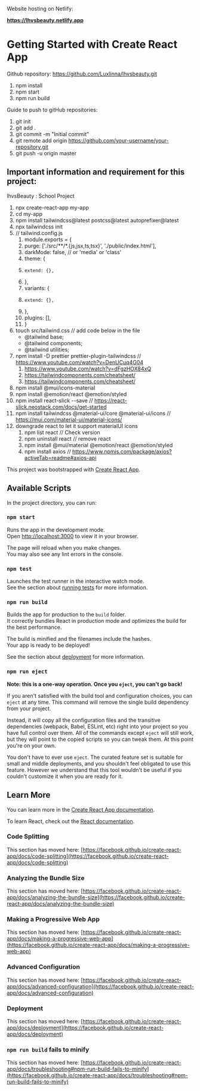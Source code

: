 Website hosting on Netlify:

**https://lhvsbeauty.netlify.app**

# Getting Started with Create React App
Github repository: https://github.com/Luxlinna/lhvsbeauty.git

1. npm install
2. npm start
3. npm run build

Guide to push to gitHub repositories:
1. git init
2. git add .
3. git commit -m "Initial commit"
4. git remote add origin https://github.com/your-username/your-repository.git
5. git push -u origin master


## Important information and requirement for this project:
lhvsBeauty : School Project

1. npx create-react-app my-app
2. cd my-app
3. npm install tailwindcss@latest postcss@latest autoprefixer@latest
4. npx tailwindcss init
5. // tailwind.config.js
    1. module.exports = {
    2.   purge: ['./src/**/*.{js,jsx,ts,tsx}', './public/index.html'],
    3.   darkMode: false, // or 'media' or 'class'
    4.   theme: {
    5.     extend: {},
    6.   },
    7.   variants: {
    8.     extend: {},
    9.   },
    10.   plugins: [],
    11. }
6.  touch src/tailwind.css     // add code below in the file
    * @tailwind base;
    * @tailwind components;
    * @tailwind utilities;
7. npm install -D prettier prettier-plugin-tailwindcss     // https://www.youtube.com/watch?v=DenUCuq4G04
    1. https://www.youtube.com/watch?v=dFgzHOX84xQ
    2. https://tailwindcomponents.com/cheatsheet/
    3. https://tailwindcomponents.com/cheatsheet/  
8. npm install @mui/icons-material
9. npm install @emotion/react @emotion/styled
10.  npm install react-slick --save     //  https://react-slick.neostack.com/docs/get-started
11. npm install tailwindcss @material-ui/core @material-ui/icons    // https://mui.com/material-ui/material-icons/
12. downgrade react to let it support materialUI icons
    1. npm list react   // Check version
    2. npm uninstall react   // remove react
    3. npm install @mui/material @emotion/react @emotion/styled
    4. npm install axios    // https://www.npmjs.com/package/axios?activeTab=readme#axios-api





This project was bootstrapped with [Create React App](https://github.com/facebook/create-react-app).

## Available Scripts

In the project directory, you can run:

### `npm start`

Runs the app in the development mode.\
Open [http://localhost:3000](http://localhost:3000) to view it in your browser.

The page will reload when you make changes.\
You may also see any lint errors in the console.

### `npm test`

Launches the test runner in the interactive watch mode.\
See the section about [running tests](https://facebook.github.io/create-react-app/docs/running-tests) for more information.

### `npm run build`

Builds the app for production to the `build` folder.\
It correctly bundles React in production mode and optimizes the build for the best performance.

The build is minified and the filenames include the hashes.\
Your app is ready to be deployed!

See the section about [deployment](https://facebook.github.io/create-react-app/docs/deployment) for more information.

### `npm run eject`

**Note: this is a one-way operation. Once you `eject`, you can't go back!**

If you aren't satisfied with the build tool and configuration choices, you can `eject` at any time. This command will remove the single build dependency from your project.

Instead, it will copy all the configuration files and the transitive dependencies (webpack, Babel, ESLint, etc) right into your project so you have full control over them. All of the commands except `eject` will still work, but they will point to the copied scripts so you can tweak them. At this point you're on your own.

You don't have to ever use `eject`. The curated feature set is suitable for small and middle deployments, and you shouldn't feel obligated to use this feature. However we understand that this tool wouldn't be useful if you couldn't customize it when you are ready for it.

## Learn More

You can learn more in the [Create React App documentation](https://facebook.github.io/create-react-app/docs/getting-started).

To learn React, check out the [React documentation](https://reactjs.org/).

### Code Splitting

This section has moved here: [https://facebook.github.io/create-react-app/docs/code-splitting](https://facebook.github.io/create-react-app/docs/code-splitting)

### Analyzing the Bundle Size

This section has moved here: [https://facebook.github.io/create-react-app/docs/analyzing-the-bundle-size](https://facebook.github.io/create-react-app/docs/analyzing-the-bundle-size)

### Making a Progressive Web App

This section has moved here: [https://facebook.github.io/create-react-app/docs/making-a-progressive-web-app](https://facebook.github.io/create-react-app/docs/making-a-progressive-web-app)

### Advanced Configuration

This section has moved here: [https://facebook.github.io/create-react-app/docs/advanced-configuration](https://facebook.github.io/create-react-app/docs/advanced-configuration)

### Deployment

This section has moved here: [https://facebook.github.io/create-react-app/docs/deployment](https://facebook.github.io/create-react-app/docs/deployment)

### `npm run build` fails to minify

This section has moved here: [https://facebook.github.io/create-react-app/docs/troubleshooting#npm-run-build-fails-to-minify](https://facebook.github.io/create-react-app/docs/troubleshooting#npm-run-build-fails-to-minify)

